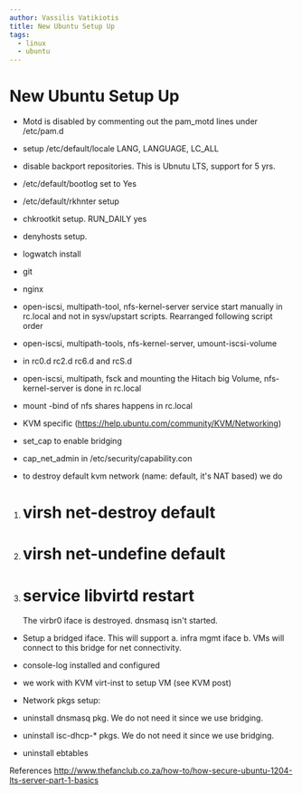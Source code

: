 ```yaml
---
author: Vassilis Vatikiotis
title: New Ubuntu Setup Up
tags:
  - linux
  - ubuntu
---
```


# New Ubuntu Setup Up

- Motd is disabled by commenting out the pam_motd lines under /etc/pam.d

- setup /etc/default/locale LANG, LANGUAGE, LC_ALL

- disable backport repositories. This is Ubnutu LTS, support for 5 yrs.

- /etc/default/bootlog set to Yes

- /etc/default/rkhnter setup

- chkrootkit setup. RUN_DAILY yes

- denyhosts setup.

- logwatch install

- git

- nginx

- open-iscsi, multipath-tool, nfs-kernel-server service start manually in rc.local and not in sysv/upstart scripts. Rearranged following script order
- open-iscsi, multipath-tools, nfs-kernel-server, umount-iscsi-volume
- in rc0.d rc2.d rc6.d and rcS.d

- open-iscsi, multipath, fsck and mounting the Hitach big Volume, nfs-kernel-server is done in rc.local

- mount -bind of nfs shares happens in rc.local

- KVM specific (https://help.ubuntu.com/community/KVM/Networking)
- set_cap to enable bridging
- cap_net_admin in /etc/security/capability.con
- to destroy default kvm network (name: default, it's NAT based) we do

1.  # virsh net-destroy default
2.  # virsh net-undefine default
3.  # service libvirtd restart
    The virbr0 iface is destroyed. dnsmasq isn't started.

- Setup a bridged iface. This will support
  a. infra mgmt iface
  b. VMs will connect to this bridge for net connectivity.

- console-log installed and configured

- we work with KVM virt-inst to setup VM (see KVM post)

- Network pkgs setup:
- uninstall dnsmasq pkg. We do not need it since we use bridging.
- uninstall isc-dhcp-\* pkgs. We do not need it since we use bridging.
- uninstall ebtables

References
http://www.thefanclub.co.za/how-to/how-secure-ubuntu-1204-lts-server-part-1-basics
